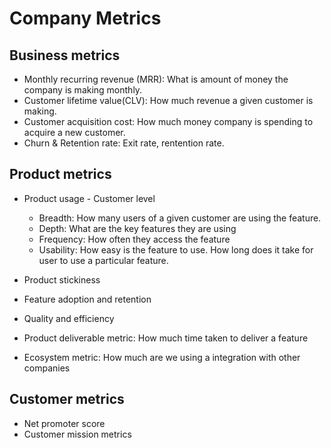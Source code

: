 # Company Metrics

## Business metrics

- Monthly recurring revenue (MRR): What is amount of money the company is making monthly.
- Customer lifetime value(CLV): How much revenue a given customer is making.
- Customer acquisition cost: How much money company is spending to acquire a new customer.
- Churn & Retention rate: Exit rate, rentention rate.

## Product metrics

- Product usage - Customer level
   - Breadth: How many users of a given customer are using the feature.
   - Depth: What are the key features they are using
   - Frequency: How often they access the feature
   - Usability: How easy is the feature to use. How long does it take for user to use a particular feature.

- Product stickiness
- Feature adoption and retention
- Quality and efficiency
- Product deliverable metric: How much time taken to deliver a feature
- Ecosystem metric: How much are we using a integration with other companies

## Customer metrics

- Net promoter score
- Customer mission metrics
